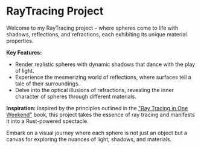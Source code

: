 # RayTracing Project

Welcome to my RayTracing project – where spheres come to life with shadows, reflections, and refractions, each exhibiting its unique material properties.

**Key Features:**
- Render realistic spheres with dynamic shadows that dance with the play of light.
- Experience the mesmerizing world of reflections, where surfaces tell a tale of their surroundings.
- Delve into the optical illusions of refractions, revealing the inner character of spheres through different materials.

**Inspiration:**
Inspired by the principles outlined in the ["Ray Tracing in One Weekend"](https://raytracing.github.io/books/RayTracingInOneWeekend.html) book, this project takes the essence of ray tracing and manifests it into a Rust-powered spectacle.

Embark on a visual journey where each sphere is not just an object but a canvas for exploring the nuances of light, shadows, and materials.

